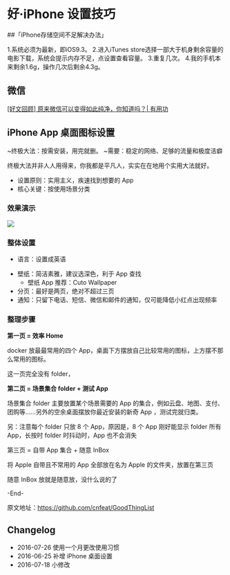 # 好·iPhone 设置技巧

##「iPhone存储空间不足解决办法」

1.系统必须为最新，即iOS9.3。
2.进入iTunes store选择一部大于机身剩余容量的电影下载，系统会提示内存不足，点设置查看容量。
3.重复几次。
4.我的手机本来剩余1.6g，操作几次后剩余4.3g。


## 微信

[[好文回顾] 原来微信可以变得如此纯净，你知道吗？| 有用功](http://mp.weixin.qq.com/s?__biz=MjM5MjAyNDUyMA==&mid=2650490831&idx=2&sn=0d12425c93665efc9c99d5c49ce1b087&scene=0#rd)



##  iPhone App 桌面图标设置

~终极大法：按需安装，用完就删。
~需要：稳定的网络、足够的流量和极度洁癖

终极大法并非人人用得来，你我都是平凡人，实实在在地用个实用大法就好。

- 设置原则：实用主义，疾速找到想要的 App
- 核心关键：按使用场景分类

### 效果演示

![](http://openmindclub.qiniudn.com/omt/iPhoneScr03.jpg)


### 整体设置

- 语言：设置成英语
* 壁纸：简洁素雅，建议选深色，利于 App 查找
	- 壁纸 App 推荐：Cuto Wallpaper
* 分页：最好是两页，绝对不超过三页
* 通知：只留下电话、短信、微信和邮件的通知，仅可能降低小红点出现频率


### 整理步骤

**第一页 = 效率 Home**

docker 放最最常用的四个 App，桌面下方摆放自己比较常用的图标，上方摆不那么常用的图标。

这一页完全没有 folder，


**第二页 = 场景集合 folder + 测试 App**

场景集合 folder 主要放置某个场景需要的 App 的集合，例如云盘、地图、支付、团购等……另外的空余桌面摆放你最近安装的新奇 App ，测试完就归类。

另：注意每个 folder 只放 8 个 App，原因是，8 个 App 刚好能显示 folder 所有 App，长按时 folder 时抖动时，App 也不会消失


第三页 = 自带 App 集合 + 随意 InBox

将 Apple 自带且不常用的 App 全部放在名为 Apple 的文件夹，放置在第三页

随意 InBox 放就是随意放，没什么说的了

-End-

原文地址：https://github.com/cnfeat/GoodThingList


## Changelog

- 2016-07-26 使用一个月更改使用习惯
- 2016-06-25 补增 iPhone 桌面设置
- 2016-07-18 小修改


